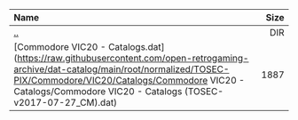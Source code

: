 |Name|Size|
|:---|---:|
|[..](../index.html)|DIR|
|[Commodore VIC20 - Catalogs.dat](https://raw.githubusercontent.com/open-retrogaming-archive/dat-catalog/main/root/normalized/TOSEC-PIX/Commodore/VIC20/Catalogs/Commodore VIC20 - Catalogs/Commodore VIC20 - Catalogs (TOSEC-v2017-07-27_CM).dat)|1887|
